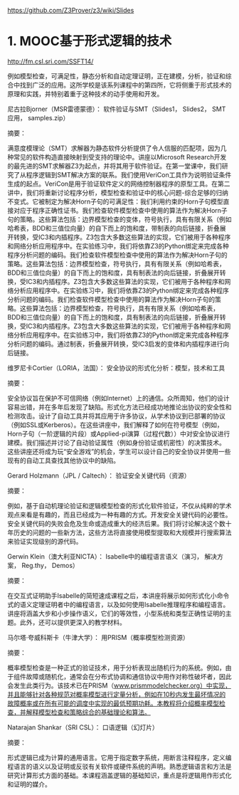 https://github.com/Z3Prover/z3/wiki/Slides








# 1. MOOC基于形式逻辑的技术

http://fm.csl.sri.com/SSFT14/


例如模型检查，可满足性，静态分析和自动定理证明，正在建模，分析，验证和综合中找到广泛的应用。这所学校是该系列课程中的第四所，它将侧重于形式技术的原理和实践，并特别着重于这种技术的动手使用和开发。
















尼古拉Bjorner（MSR雷德蒙德）：
软件验证与SMT（Slides1， Slides2， SMT应用， samples.zip）


摘要：

满意度模理论（SMT）求解器为静态软件分析提供了令人信服的匹配项，因为几种常见的软件构造直接映射到受支持的理论中。讲座以Microsoft Research开发的最先进的SMT求解器Z3为起点，并将其用于软件验证。在第一堂课中，我们研究了从程序逻辑到SMT解决方案的联系。我们使用VeriCon工具作为说明验证条件生成的起点。VeriCon是用于验证软件定义的网络控制器程序的原型工具。在第二讲中，我们将重新讨论程序分析，模型检查和验证中的核心问题-综合足够的归纳不变式。它被制定为解决Horn子句的可满足性：我们利用约束的Horn子句模型直接对应于程序正确性证书。我们检查软件模型检查中使用的算法作为解决Horn子句的策略。这些算法包括：边界模型检查的变体，符号执行，具有有限关系（例如哈希表，BDD和三值位向量）的自下而上的饱和度，带制表的向后链接，折叠展开转换，受IC3和内插程序。Z3包含大多数这些算法的实现，它们被用于各种程序和网络分析应用程序中。在实验练习中，我们将依靠Z3的Python绑定来完成各种程序分析问题的编码。我们检查软件模型检查中使用的算法作为解决Horn子句的策略。这些算法包括：边界模型检查，符号执行，具有有限关系（例如哈希表，BDD和三值位向量）的自下而上的饱和度，具有制表法的向后链接，折叠展开转换，受IC3和内插程序。Z3包含大多数这些算法的实现，它们被用于各种程序和网络分析应用程序中。在实验练习中，我们将依靠Z3的Python绑定来完成各种程序分析问题的编码。我们检查软件模型检查中使用的算法作为解决Horn子句的策略。这些算法包括：边界模型检查，符号执行，具有有限关系（例如哈希表，BDD和三值位向量）的自下而上的饱和度，具有制表法的向后链接，折叠展开转换，受IC3和内插程序。Z3包含大多数这些算法的实现，它们被用于各种程序和网络分析应用程序中。在实验练习中，我们将依靠Z3的Python绑定来完成各种程序分析问题的编码。通过制表，折叠展开转换，受IC3启发的变体和内插程序进行向后链接。


维罗尼卡Cortier（LORIA，法国）：
安全协议的形式化分析：模型，技术和工具


摘要：

安全协议旨在保护不可信网络（例如Internet）上的通信。众所周知，他们的设计容易出错，并在多年后发现了缺陷。形式化方法已经成功地推论出协议的安全性和检测攻击。设计了自动工具并将其应用于许多协议，从学术协议到已部署的协议（例如SSL或Kerberos）。在这些讲座中，我们解释了如何在符号模型（例如，Horn子句（一阶逻辑的片段）或Applied-pi演算（过程代数））中对安全协议进行建模。我们描述并讨论了自动验证属性（例如身份验证或机密性）的决策技术。
这些讲座还将成为玩“安全游戏”的机会，学生可以设计自己的安全协议并使用一些现有的自动工具查找其他协议中的缺陷。

Gerard Holzmann（JPL / Caltech）：
验证安全关键代码（资源）

摘要：

例如，基于自动机理论验证和逻辑模型检查的形式化软件验证，不仅从纯粹的学术观点来看是有趣的，而且已经成为一种有趣的方式。开发安全关键代码的必要性。安全关键代码的失败会危及生命或造成重大的经济后果。我们将讨论解决这个数十年历史的问题的一些新方法，这些方法将直接使用模型提取和大规模并行搜索算法来验证实现级别的源代码。


Gerwin Klein（澳大利亚NICTA）：
Isabelle中的编程语言语义（演习， 解决方案， Reg.thy， Demos）


摘要：

在交互式证明助手Isabelle的简短速成课程之后，本讲座将展示如何形式化小命令式的语义定理证明者中的编程语言，以及如何使用Isabelle推理程序和编程语言。讲座将涵盖大步和小步操作语义，它们的等效性，小型系统和类型正确性证明的主题。此外，还可以提供更深入的教学材料。


马尔塔·夸威科斯卡（牛津大学）：
用PRISM（概率模型检测资源）


摘要：

概率模型检查是一种正式的验证技术，用于分析表现出随机行为的系统。例如，由于组件故障或随机化，通常会在分布式协调和通信协议中用作对称性破坏者，因此会发生此类行为。该技术已在PRISM（www.prismmodelchecker.org）中实现，并且能够针对各种规范对概率模型进行定量分析，例如在10秒内发生最坏情况的故障概率或在所有可能的调度中实现的最低预期功耗。本教程将介绍概率模型检查，并解释模型检查和策略综合的基础理论和算法。


Natarajan Shankar（SRI CSL）：
口语逻辑（幻灯片）


摘要：

形式逻辑已成为计算的通用语言。它用于指定数字系统，用断言注释程序，定义编程语言的语义以及证明或反驳有关软件或硬件系统的声明。熟悉逻辑语言和方法是研究计算形式方面的基础。本课程涵盖逻辑的基础知识，重点是将逻辑用作形式化和证明的媒介。

